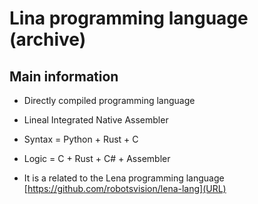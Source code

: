 # Lina programming language (archive)

## Main information

* Directly compiled programming language

* Lineal Integrated Native Assembler

* Syntax = Python + Rust + C

* Logic = C + Rust + C# + Assembler

* It is a related to the Lena programming language [https://github.com/robotsvision/lena-lang](URL)

